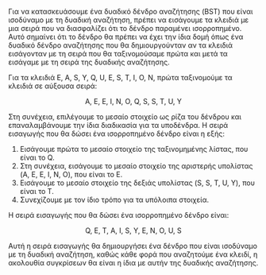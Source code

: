 Για να κατασκευάσουμε ένα δυαδικό δένδρο αναζήτησης (BST) που είναι ισοδύναμο με τη δυαδική αναζήτηση, πρέπει να εισάγουμε τα κλειδιά με μια σειρά που να διασφαλίζει ότι το δένδρο παραμένει ισορροπημένο. Αυτό σημαίνει ότι το δένδρο θα πρέπει να έχει την ίδια δομή όπως ένα δυαδικό δένδρο αναζήτησης που θα δημιουργούνταν αν τα κλειδιά εισάγονταν με τη σειρά που θα ταξινομούσαμε πρώτα και μετά τα εισάγαμε με τη σειρά της δυαδικής αναζήτησης.

Για τα κλειδιά E, A, S, Y, Q, U, E, S, T, I, O, N, πρώτα ταξινομούμε τα κλειδιά σε αύξουσα σειρά:

$$
\text{A, E, E, I, N, O, Q, S, S, T, U, Y}
$$

Στη συνέχεια, επιλέγουμε το μεσαίο στοιχείο ως ρίζα του δένδρου και επαναλαμβάνουμε την ίδια διαδικασία για τα υποδένδρα. Η σειρά εισαγωγής που θα δώσει ένα ισορροπημένο δένδρο είναι η εξής:

1. Εισάγουμε πρώτα το μεσαίο στοιχείο της ταξινομημένης λίστας, που είναι το Q.
2. Στη συνέχεια, εισάγουμε το μεσαίο στοιχείο της αριστερής υπολίστας (A, E, E, I, N, O), που είναι το E.
3. Εισάγουμε το μεσαίο στοιχείο της δεξιάς υπολίστας (S, S, T, U, Y), που είναι το T.
4. Συνεχίζουμε με τον ίδιο τρόπο για τα υπόλοιπα στοιχεία.

Η σειρά εισαγωγής που θα δώσει ένα ισορροπημένο δένδρο είναι:

$$
\text{Q, E, T, A, I, S, Y, E, N, O, U, S}
$$

Αυτή η σειρά εισαγωγής θα δημιουργήσει ένα δένδρο που είναι ισοδύναμο με τη δυαδική αναζήτηση, καθώς κάθε φορά που αναζητούμε ένα κλειδί, η ακολουθία συγκρίσεων θα είναι η ίδια με αυτήν της δυαδικής αναζήτησης.